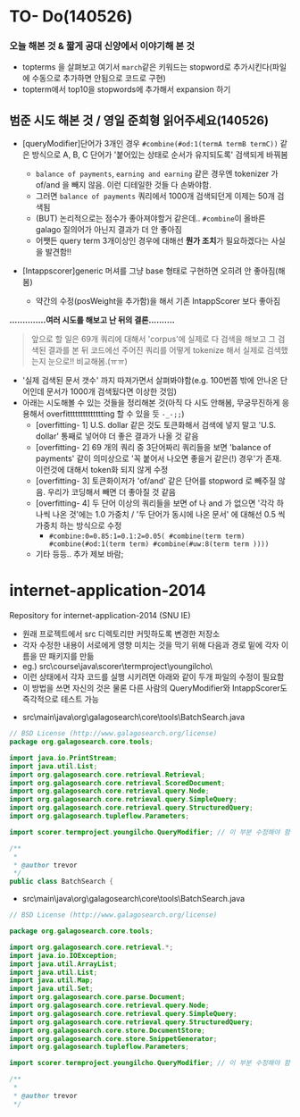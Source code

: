 TO- Do(140526)
=============

### 오늘 해본 것 & 짧게 공대 신양에서 이야기해 본 것

- topterms 을 살펴보고 여기서 `march`같은 키워드는 stopword로 추가시킨다(파일에 수동으로 추가하면 안됨으로 코드로 구현)
- topterm에서 top10을 stopwords에 추가해서 expansion 하기

범준 시도 해본 것 / 영일 준희형 읽어주세요(140526)
--------------------------

- [queryModifier]단어가 3개인 경우 `#combine(#od:1(termA termB termC))` 같은 방식으로 A, B, C 단어가 '붙어있는 상태로 순서가 유지되도록' 검색되게 바꿔봄
  - `balance of payments`, `earning and earning` 같은 경우엔 tokenizer 가 of/and 을 빼지 않음. 이런 디테일한 것들 다 손봐야함.
  - 그러면 `balance of payments` 쿼리에서 1000개 검색되던게 이제는 50개 검색됨
  - (BUT) 논리적으로는 점수가 좋아져야할거 같은데.. `#combine`이 올바른 galago 질의어가 아닌지 결과가 더 안 좋아짐
  - 어쨋든 query term 3개이상인 경우에 대해선 **뭔가 조치**가 필요하겠다는 사실을 발견함!!

- [Intappscorer]generic 머셔를 그냥 base 형태로 구현하면 오히려 안 좋아짐(해봄)
  - 약간의 수정(posWeight을 추가함)을 해서 기존 IntappScorer 보다 좋아짐

**..............여러 시도를 해보고 난 뒤의 결론..........**

> 앞으로 할 일은 69개 쿼리에 대해서 'corpus'에 실제로 다 검색을 해보고 그 검색된 결과를 본 뒤 코드에선 주어진 쿼리를 어떻게 tokenize 해서 실제로 검색했는지 눈으로!! 비교해봄.(ㅠㅠ)

- '실제 검색된 문서 갯수' 까지 따져가면서 살펴봐야함(e.g. 100번쯤 밖에 안나온 단어인데 문서가 1000개 검색됬다면 이상한 것임)
- 아래는 시도해볼 수 있는 것들을 정리해본 것(아직 다 시도 안해봄, 무궁무진하게 응용해서 overfitttttttttttttting 할 수 있을 듯 `-_-;;`)
  - [overfitting- 1] U.S. dollar 같은 것도 토큰화해서 검색에 넣지 말고 'U.S. dollar' 통째로 넣어야 더 좋은 결과가 나올 것 같음
  - [overfitting- 2] 69 개의 쿼리 중 3단어짜리 쿼리들을 보면 'balance of payments' 같이 의미상으로 '꼭 붙어서 나오면 좋을거 같은(!) 경우'가 존재. 이런것에 대해서 token화 되지 않게 수정
  - [overfitting- 3] 토큰화이저가 'of/and' 같은 단어를 stopword 로 빼주질 않음. 우리가 코딩해서 빼면 더 좋아질 것 같음
  - [overfitting- 4] 두 단어 이상의 쿼리들을 보면 of 나 and 가 없으면 '각각 하나씩 나온 것'에는 1.0 가중치 / '두 단어가 동시에 나온 문서' 에 대해선 0.5 씩 가중치 하는 방식으로 수정
    - `#combine:0=0.85:1=0.1:2=0.05( #combine(term term) #combine(#od:1(term term) #combine(#uw:8(term term ))))`
  - 기타 등등.. 추가 제보 바람;

internet-application-2014
=========================

Repository for internet-application-2014 (SNU IE)

* 원래 프로젝트에서 src 디렉토리만 커밋하도록 변경한 저장소
* 각자 수정한 내용이 서로에게 영향 미치는 것을 막기 위해 다음과 경로 밑에 각자 이름을 딴 패키지를 만듦
* eg.) src\course\java\scorer\termproject\youngilcho\
* 이런 상태에서 각자 코드를 실행 시키려면 아래와 같이 두개 파일의 수정이 필요함
* 이 방법을 쓰면 자신의 것은 물론 다른 사람의 QueryModifier와 IntappScorer도 즉각적으로 테스트 가능
- src\main\java\org\galagosearch\core\tools\BatchSearch.java
```java
// BSD License (http://www.galagosearch.org/license)
package org.galagosearch.core.tools;

import java.io.PrintStream;
import java.util.List;
import org.galagosearch.core.retrieval.Retrieval;
import org.galagosearch.core.retrieval.ScoredDocument;
import org.galagosearch.core.retrieval.query.Node;
import org.galagosearch.core.retrieval.query.SimpleQuery;
import org.galagosearch.core.retrieval.query.StructuredQuery;
import org.galagosearch.tupleflow.Parameters;

import scorer.termproject.youngilcho.QueryModifier; // 이 부분 수정해야 함

/**
 *
 * @author trevor
 */
public class BatchSearch {
```
- src\main\java\org\galagosearch\core\tools\BatchSearch.java
```java
// BSD License (http://www.galagosearch.org/license)

package org.galagosearch.core.tools;

import org.galagosearch.core.retrieval.*;
import java.io.IOException;
import java.util.ArrayList;
import java.util.List;
import java.util.Map;
import java.util.Set;
import org.galagosearch.core.parse.Document;
import org.galagosearch.core.retrieval.query.Node;
import org.galagosearch.core.retrieval.query.SimpleQuery;
import org.galagosearch.core.retrieval.query.StructuredQuery;
import org.galagosearch.core.store.DocumentStore;
import org.galagosearch.core.store.SnippetGenerator;
import org.galagosearch.tupleflow.Parameters;

import scorer.termproject.youngilcho.QueryModifier; // 이 부분 수정해야 함

/**
 *
 * @author trevor
 */
```


